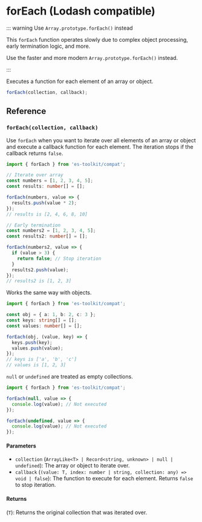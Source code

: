 # forEach (Lodash compatible)

::: warning Use `Array.prototype.forEach()` instead

This `forEach` function operates slowly due to complex object processing, early termination logic, and more.

Use the faster and more modern `Array.prototype.forEach()` instead.

:::

Executes a function for each element of an array or object.

```typescript
forEach(collection, callback);
```

## Reference

### `forEach(collection, callback)`

Use `forEach` when you want to iterate over all elements of an array or object and execute a callback function for each element. The iteration stops if the callback returns `false`.

```typescript
import { forEach } from 'es-toolkit/compat';

// Iterate over array
const numbers = [1, 2, 3, 4, 5];
const results: number[] = [];

forEach(numbers, value => {
  results.push(value * 2);
});
// results is [2, 4, 6, 8, 10]

// Early termination
const numbers2 = [1, 2, 3, 4, 5];
const results2: number[] = [];

forEach(numbers2, value => {
  if (value > 3) {
    return false; // Stop iteration
  }
  results2.push(value);
});
// results2 is [1, 2, 3]
```

Works the same way with objects.

```typescript
import { forEach } from 'es-toolkit/compat';

const obj = { a: 1, b: 2, c: 3 };
const keys: string[] = [];
const values: number[] = [];

forEach(obj, (value, key) => {
  keys.push(key);
  values.push(value);
});
// keys is ['a', 'b', 'c']
// values is [1, 2, 3]
```

`null` or `undefined` are treated as empty collections.

```typescript
import { forEach } from 'es-toolkit/compat';

forEach(null, value => {
  console.log(value); // Not executed
});

forEach(undefined, value => {
  console.log(value); // Not executed
});
```

#### Parameters

- `collection` (`ArrayLike<T> | Record<string, unknown> | null | undefined`): The array or object to iterate over.
- `callback` (`(value: T, index: number | string, collection: any) => void | false`): The function to execute for each element. Returns `false` to stop iteration.

#### Returns

(`T`): Returns the original collection that was iterated over.
